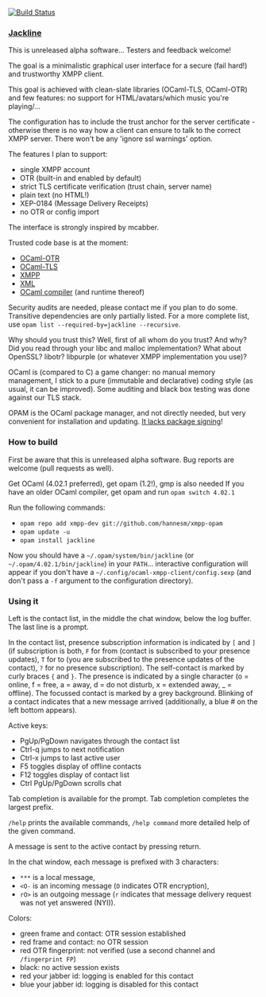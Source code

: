 [![Build Status](https://travis-ci.org/hannesm/jackline.svg?branch=master)](https://travis-ci.org/hannesm/jackline)

### [Jackline](https://en.wikipedia.org/wiki/Jackline)

This is unreleased alpha software... Testers and feedback welcome!

The goal is a minimalistic graphical user interface for a secure (fail hard!) and trustworthy XMPP client.

This goal is achieved with clean-slate libraries (OCaml-TLS, OCaml-OTR) and few features: no support for HTML/avatars/which music you're playing/...

The configuration has to include the trust anchor for the server certificate - otherwise there is no way how a client can ensure to talk to the correct XMPP server. There won't be any 'ignore ssl warnings' option.

The features I plan to support:
- single XMPP account
- OTR (built-in and enabled by default)
- strict TLS certificate verification (trust chain, server name)
- plain text (no HTML!)
- XEP-0184 (Message Delivery Receipts)
- no OTR or config import

The interface is strongly inspired by mcabber.

Trusted code base is at the moment:
- [OCaml-OTR](https://github.com/hannesm/ocaml-otr)
- [OCaml-TLS](https://github.com/mirleft/ocaml-tls)
- [XMPP](https://github.com/hannesm/xmpp)
- [XML](https://github.com/ermine/xml)
- [OCaml compiler](http://ocaml.org/) (and runtime thereof)

Security audits are needed, please contact me if you plan to do some. Transitive dependencies are only partially listed. For a more complete list, use ``opam list --required-by=jackline --recursive``.

Why should you trust this? Well, first of all whom do you trust? And why? Did you read through your libc and malloc implementation? What about OpenSSL? libotr? libpurple (or whatever XMPP implementation you use)?

OCaml is (compared to C) a game changer: no manual memory management, I stick to a pure (immutable and declarative) coding style (as usual, it can be improved). Some auditing and black box testing was done against our TLS stack.

OPAM is the OCaml package manager, and not directly needed, but very convenient for installation and updating. [It lacks package signing](https://github.com/ocaml/opam/issues/423)!

### How to build

First be aware that this is unreleased alpha software. Bug reports are welcome (pull requests as well).

Get OCaml (4.02.1 preferred), get opam (1.2!), gmp is also needed
If you have an older OCaml compiler, get opam and run `opam switch 4.02.1`

Run the following commands:
- `opam repo add xmpp-dev git://github.com/hannesm/xmpp-opam`
- `opam update -u`
- `opam install jackline`

Now you should have a `~/.opam/system/bin/jackline` (or `~/.opam/4.02.1/bin/jackline`) in your `PATH`... interactive configuration will appear if you don't have a `~/.config/ocaml-xmpp-client/config.sexp` (and don't pass a `-f` argument to the configuration directory).

### Using it

Left is the contact list, in the middle the chat window, below the log buffer. The last line is a prompt.

In the contact list, presence subscription information is indicated by `[` and `]` (if subscription is both, `F` for from (contact is subscribed to your presence updates), `T` for to (you are subscribed to the presence updates of the contact), `?` for no presence subscription). The self-contact is marked by curly braces `{` and `}`.
The presence is indicated by a single character (o = online, f = free, a = away, d = do not disturb, x = extended away, _ = offline).
The focussed contact is marked by a grey background. Blinking of a contact indicates that a new message arrived (additionally, a blue # on the left bottom appears).

Active keys:
- PgUp/PgDown navigates through the contact list
- Ctrl-q jumps to next notification
- Ctrl-x jumps to last active user
- F5 toggles display of offline contacts
- F12 toggles display of contact list
- Ctrl PgUp/PgDown scrolls chat

Tab completion is available for the prompt. Tab completion completes the largest prefix.

`/help` prints the available commands, `/help command` more detailed help of the given command.

A message is sent to the active contact by pressing return.

In the chat window, each message is prefixed with 3 characters:
- `***` is a local message,
- `<O-` is an incoming message (`O` indicates OTR encryption),
- `rO>` is an outgoing message (`r` indicates that message delivery request was not yet answered (NYI)).

Colors:
- green frame and contact: OTR session established
- red frame and contact: no OTR session
- red OTR fingerprint: not verified (use a second channel and `/fingerprint FP`)
- black: no active session exists
- red your jabber id: logging is enabled for this contact
- blue your jabber id: logging is disabled for this contact
